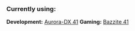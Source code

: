 ### Currently using:
__Development:__ [Aurora-DX 41](https://getaurora.dev)
__Gaming:__ [Bazzite 41](https://bazzite.gg)
